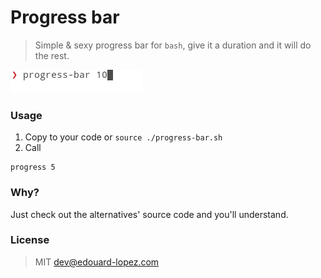 # Progress bar  

> Simple & sexy progress bar for `bash`, give it a duration and it will do the rest.

![progress-bar.sh in action](./preview.gif)

### Usage

1. Copy to your code or `source ./progress-bar.sh`
2. Call

```
progress 5
```

### Why?

Just check out the alternatives' source code and you'll understand.

### License

> MIT dev@edouard-lopez.com

